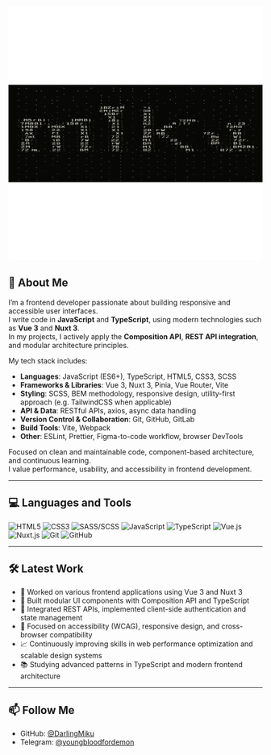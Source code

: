 [![Header](https://github.com/DarlingMiku/DarlingMiku/blob/main/assets/header.png)](https://github.com/DarlingMiku)

## 👤 About Me

I’m a frontend developer passionate about building responsive and accessible user interfaces.  
I write code in **JavaScript** and **TypeScript**, using modern technologies such as **Vue 3** and **Nuxt 3**.  
In my projects, I actively apply the **Composition API**, **REST API integration**, and modular architecture principles.

My tech stack includes:

- **Languages**: JavaScript (ES6+), TypeScript, HTML5, CSS3, SCSS  
- **Frameworks & Libraries**: Vue 3, Nuxt 3, Pinia, Vue Router, Vite  
- **Styling**: SCSS, BEM methodology, responsive design, utility-first approach (e.g. TailwindCSS when applicable)  
- **API & Data**: RESTful APIs, axios, async data handling  
- **Version Control & Collaboration**: Git, GitHub, GitLab  
- **Build Tools**: Vite, Webpack  
- **Other**: ESLint, Prettier, Figma-to-code workflow, browser DevTools

Focused on clean and maintainable code, component-based architecture, and continuous learning.  
I value performance, usability, and accessibility in frontend development.

---

## 💻 Languages and Tools

<p>
  <img src="https://cdn.jsdelivr.net/gh/devicons/devicon/icons/html5/html5-original.svg" width="40" height="40" alt="HTML5"/>
  <img src="https://cdn.jsdelivr.net/gh/devicons/devicon/icons/css3/css3-original.svg" width="40" height="40" alt="CSS3"/>
    <img src="https://cdn.jsdelivr.net/gh/devicons/devicon/icons/sass/sass-original.svg" width="40" height="40" alt="SASS/SCSS"/>
  <img src="https://cdn.jsdelivr.net/gh/devicons/devicon/icons/javascript/javascript-original.svg" width="40" height="40" alt="JavaScript"/>
  <img src="https://cdn.jsdelivr.net/gh/devicons/devicon/icons/typescript/typescript-original.svg" width="40" height="40" alt="TypeScript"/>
  <img src="https://cdn.jsdelivr.net/gh/devicons/devicon/icons/vuejs/vuejs-original.svg" width="40" height="40" alt="Vue.js"/>
   <img src="https://cdn.jsdelivr.net/gh/devicons/devicon/icons/nuxtjs/nuxtjs-original.svg" width="40" height="40" alt="Nuxt.js"/>
  <img src="https://cdn.jsdelivr.net/gh/devicons/devicon/icons/git/git-original.svg" width="40" height="40" alt="Git"/>
  <img src="https://cdn.jsdelivr.net/gh/devicons/devicon/icons/github/github-original.svg" width="40" height="40" alt="GitHub"/>
</p>

---

## 🛠️ Latest Work

- 🔧 Worked on various frontend applications using Vue 3 and Nuxt 3  
- 🧩 Built modular UI components with Composition API and TypeScript  
- 🔌 Integrated REST APIs, implemented client-side authentication and state management  
- 🎯 Focused on accessibility (WCAG), responsive design, and cross-browser compatibility  
- 📈 Continuously improving skills in web performance optimization and scalable design systems  
- 📚 Studying advanced patterns in TypeScript and modern frontend architecture

---

## 📫 Follow Me

- GitHub: [@DarlingMiku](https://github.com/DarlingMiku)
- Telegram: [@youngbloodfordemon](https://t.me/youngbloodfordemon)
